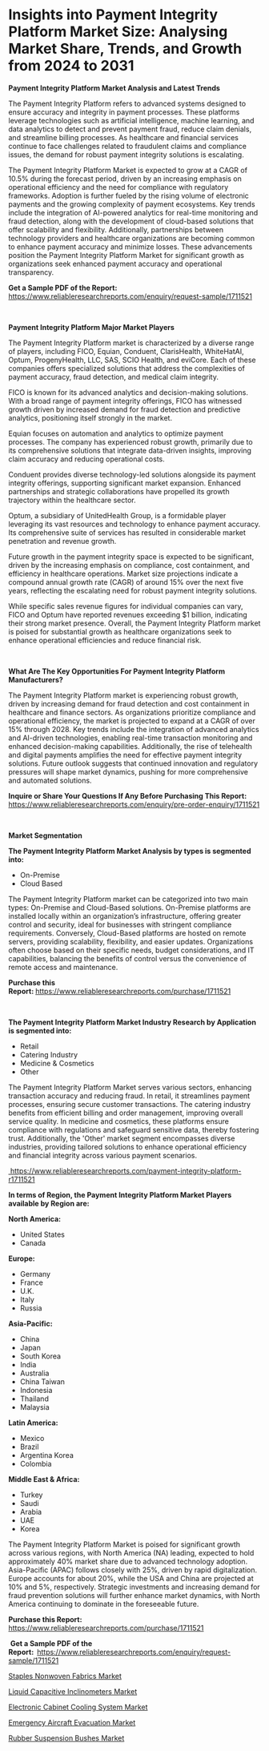 <p><h1>Insights into Payment Integrity Platform Market Size: Analysing Market Share, Trends, and Growth from 2024 to 2031</h1></p><p><strong>Payment Integrity Platform Market Analysis and Latest Trends</strong></p>
<p><p>The Payment Integrity Platform refers to advanced systems designed to ensure accuracy and integrity in payment processes. These platforms leverage technologies such as artificial intelligence, machine learning, and data analytics to detect and prevent payment fraud, reduce claim denials, and streamline billing processes. As healthcare and financial services continue to face challenges related to fraudulent claims and compliance issues, the demand for robust payment integrity solutions is escalating.</p><p>The Payment Integrity Platform Market is expected to grow at a CAGR of 10.5% during the forecast period, driven by an increasing emphasis on operational efficiency and the need for compliance with regulatory frameworks. Adoption is further fueled by the rising volume of electronic payments and the growing complexity of payment ecosystems. Key trends include the integration of AI-powered analytics for real-time monitoring and fraud detection, along with the development of cloud-based solutions that offer scalability and flexibility. Additionally, partnerships between technology providers and healthcare organizations are becoming common to enhance payment accuracy and minimize losses. These advancements position the Payment Integrity Platform Market for significant growth as organizations seek enhanced payment accuracy and operational transparency.</p></p>
<p><strong>Get a Sample PDF of the Report:&nbsp;</strong> <a href="https://www.reliableresearchreports.com/enquiry/request-sample/1711521?utm_campaign=8&utm_medium=2&utm_source=Github&utm_content=ia&utm_term=22102024&utm_id=payment-integrity-platform">https://www.reliableresearchreports.com/enquiry/request-sample/1711521</a></p>
<p>&nbsp;</p>
<p><strong>Payment Integrity Platform Major Market Players</strong></p>
<p><p>The Payment Integrity Platform market is characterized by a diverse range of players, including FICO, Equian, Conduent, ClarisHealth, WhiteHatAI, Optum, ProgenyHealth, LLC, SAS, SCIO Health, and eviCore. Each of these companies offers specialized solutions that address the complexities of payment accuracy, fraud detection, and medical claim integrity.</p><p>FICO is known for its advanced analytics and decision-making solutions. With a broad range of payment integrity offerings, FICO has witnessed growth driven by increased demand for fraud detection and predictive analytics, positioning itself strongly in the market.</p><p>Equian focuses on automation and analytics to optimize payment processes. The company has experienced robust growth, primarily due to its comprehensive solutions that integrate data-driven insights, improving claim accuracy and reducing operational costs.</p><p>Conduent provides diverse technology-led solutions alongside its payment integrity offerings, supporting significant market expansion. Enhanced partnerships and strategic collaborations have propelled its growth trajectory within the healthcare sector.</p><p>Optum, a subsidiary of UnitedHealth Group, is a formidable player leveraging its vast resources and technology to enhance payment accuracy. Its comprehensive suite of services has resulted in considerable market penetration and revenue growth.</p><p>Future growth in the payment integrity space is expected to be significant, driven by the increasing emphasis on compliance, cost containment, and efficiency in healthcare operations. Market size projections indicate a compound annual growth rate (CAGR) of around 15% over the next five years, reflecting the escalating need for robust payment integrity solutions.</p><p>While specific sales revenue figures for individual companies can vary, FICO and Optum have reported revenues exceeding $1 billion, indicating their strong market presence. Overall, the Payment Integrity Platform market is poised for substantial growth as healthcare organizations seek to enhance operational efficiencies and reduce financial risk.</p></p>
<p>&nbsp;</p>
<p><strong>What Are The Key Opportunities For Payment Integrity Platform Manufacturers?</strong></p>
<p><p>The Payment Integrity Platform market is experiencing robust growth, driven by increasing demand for fraud detection and cost containment in healthcare and finance sectors. As organizations prioritize compliance and operational efficiency, the market is projected to expand at a CAGR of over 15% through 2028. Key trends include the integration of advanced analytics and AI-driven technologies, enabling real-time transaction monitoring and enhanced decision-making capabilities. Additionally, the rise of telehealth and digital payments amplifies the need for effective payment integrity solutions. Future outlook suggests that continued innovation and regulatory pressures will shape market dynamics, pushing for more comprehensive and automated solutions.</p></p>
<p><strong>Inquire or Share Your Questions If Any Before Purchasing This Report:</strong> <a href="https://www.reliableresearchreports.com/enquiry/pre-order-enquiry/1711521?utm_campaign=8&utm_medium=2&utm_source=Github&utm_content=ia&utm_term=22102024&utm_id=payment-integrity-platform">https://www.reliableresearchreports.com/enquiry/pre-order-enquiry/1711521</a></p>
<p>&nbsp;</p>
<p><strong>Market Segmentation</strong></p>
<p><strong>The Payment Integrity Platform Market Analysis by types is segmented into:</strong></p>
<p><ul><li>On-Premise</li><li>Cloud Based</li></ul></p>
<p><p>The Payment Integrity Platform market can be categorized into two main types: On-Premise and Cloud-Based solutions. On-Premise platforms are installed locally within an organization’s infrastructure, offering greater control and security, ideal for businesses with stringent compliance requirements. Conversely, Cloud-Based platforms are hosted on remote servers, providing scalability, flexibility, and easier updates. Organizations often choose based on their specific needs, budget considerations, and IT capabilities, balancing the benefits of control versus the convenience of remote access and maintenance.</p></p>
<p><strong>Purchase this Report:&nbsp;</strong><a href="https://www.reliableresearchreports.com/purchase/1711521?utm_campaign=8&utm_medium=2&utm_source=Github&utm_content=ia&utm_term=22102024&utm_id=payment-integrity-platform">https://www.reliableresearchreports.com/purchase/1711521</a></p>
<p>&nbsp;</p>
<p><strong>The Payment Integrity Platform Market Industry Research by Application is segmented into:</strong></p>
<p><ul><li>Retail</li><li>Catering Industry</li><li>Medicine & Cosmetics</li><li>Other</li></ul></p>
<p><p>The Payment Integrity Platform Market serves various sectors, enhancing transaction accuracy and reducing fraud. In retail, it streamlines payment processes, ensuring secure customer transactions. The catering industry benefits from efficient billing and order management, improving overall service quality. In medicine and cosmetics, these platforms ensure compliance with regulations and safeguard sensitive data, thereby fostering trust. Additionally, the 'Other' market segment encompasses diverse industries, providing tailored solutions to enhance operational efficiency and financial integrity across various payment scenarios.</p></p>
<p><a href="https://www.reliableresearchreports.com/payment-integrity-platform-r1711521?utm_campaign=8&utm_medium=2&utm_source=Github&utm_content=ia&utm_term=22102024&utm_id=payment-integrity-platform">&nbsp;https://www.reliableresearchreports.com/payment-integrity-platform-r1711521</a></p>
<p><strong>In terms of Region, the Payment Integrity Platform Market Players available by Region are:</strong></p>
<p>
    <p> <strong> North America: </strong>
        <ul>
            <li>United States</li>
            <li>Canada</li>
        </ul>
        </p> 
    <p> <strong> Europe: </strong>
        <ul>
            <li>Germany</li>
            <li>France</li>
            <li>U.K.</li>
            <li>Italy</li>
            <li>Russia</li>
        </ul>
        </p> 
    <p> <strong> Asia-Pacific: </strong>
        <ul>
            <li>China</li>
            <li>Japan</li>
            <li>South Korea</li>
            <li>India</li>
            <li>Australia</li>
            <li>China Taiwan</li>
            <li>Indonesia</li>
            <li>Thailand</li>
            <li>Malaysia</li>
        </ul>
        </p> 
    <p> <strong> Latin America: </strong>
        <ul>
            <li>Mexico</li>
            <li>Brazil</li>
            <li>Argentina Korea</li>
            <li>Colombia</li>
        </ul>
        </p> 
    <p> <strong> Middle East & Africa: </strong>
        <ul>
            <li>Turkey</li>
            <li>Saudi</li>
            <li>Arabia</li>
            <li>UAE</li>
            <li>Korea</li>
        </ul>
    </p>
    </p>
<p><p>The Payment Integrity Platform Market is poised for significant growth across various regions, with North America (NA) leading, expected to hold approximately 40% market share due to advanced technology adoption. Asia-Pacific (APAC) follows closely with 25%, driven by rapid digitalization. Europe accounts for about 20%, while the USA and China are projected at 10% and 5%, respectively. Strategic investments and increasing demand for fraud prevention solutions will further enhance market dynamics, with North America continuing to dominate in the foreseeable future.</p></p>
<p><strong>Purchase this Report: </strong><a href="https://www.reliableresearchreports.com/purchase/1711521?utm_campaign=8&utm_medium=2&utm_source=Github&utm_content=ia&utm_term=22102024&utm_id=payment-integrity-platform">https://www.reliableresearchreports.com/purchase/1711521</a></p>
<p>&nbsp;<strong>Get a Sample PDF of the Report:&nbsp;&nbsp;</strong><a href="https://www.reliableresearchreports.com/enquiry/request-sample/1711521?utm_campaign=8&utm_medium=2&utm_source=Github&utm_content=ia&utm_term=22102024&utm_id=payment-integrity-platform">https://www.reliableresearchreports.com/enquiry/request-sample/1711521</a></p>
<p><strong></strong></p>
<p><p><a href="https://github.com/MarilynDouglas476/Market-Research-Report-List-1/blob/main/staples-nonwoven-fabrics-market.md?utm_campaign=8&utm_medium=2&utm_source=Github&utm_content=ia&utm_term=22102024&utm_id=payment-integrity-platform">Staples Nonwoven Fabrics Market</a></p><p><a href="https://issuu.com/reportprime-2/docs/liquid-capacitive-inclinometers-mar_6ce1c80357ba62?utm_campaign=8&utm_medium=2&utm_source=Github&utm_content=ia&utm_term=22102024&utm_id=payment-integrity-platform">Liquid Capacitive Inclinometers Market</a></p><p><a href="https://www.linkedin.com/pulse/electronic-cabinet-cooling-system-market-share-analysis--xnhfc?utm_campaign=8&utm_medium=2&utm_source=Github&utm_content=ia&utm_term=22102024&utm_id=payment-integrity-platform">Electronic Cabinet Cooling System Market</a></p><p><a href="https://www.linkedin.com/pulse/emergency-aircraft-evacuation-market-evolution-key-trends-wgfac?utm_campaign=8&utm_medium=2&utm_source=Github&utm_content=ia&utm_term=22102024&utm_id=payment-integrity-platform">Emergency Aircraft Evacuation Market</a></p><p><a href="https://github.com/MelgarBasny/Market-Research-Report-List-1/blob/main/rubber-suspension-bushes-market.md?utm_campaign=8&utm_medium=2&utm_source=Github&utm_content=ia&utm_term=22102024&utm_id=payment-integrity-platform">Rubber Suspension Bushes Market</a></p></p>